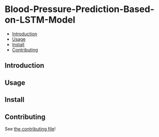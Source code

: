 # Blood-Pressure-Prediction-Based-on-LSTM-Model

- [Introduction](#introduction)
- [Usage](#usage)
- [Install](#install)
- [Contributing](#contributing)

## Introduction

        
## Usage

## Install



## Contributing

See [the contributing file](CONTRIBUTING.md)!


